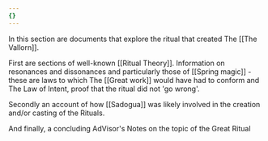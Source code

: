 ```yaml
---
{}
---
```


In this section are documents that explore the ritual that created The [[The Vallorn]].

First are sections of well-known [[Ritual Theory]]. Information on resonances and dissonances and particularly those of [[Spring magic]] - these are laws to which The [[Great work]] would have had to conform and The Law of Intent, proof that the ritual did not 'go wrong'.

Secondly an account of how [[Sadogua]] was likely involved in the creation and/or casting of the Rituals.

And finally, a concluding AdVisor's Notes on the topic of the Great Ritual